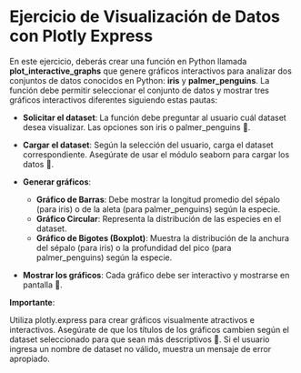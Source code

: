 # **Ejercicio de Visualización de Datos con Plotly Express**

En este ejercicio, deberás crear una función en Python llamada **plot_interactive_graphs** que genere gráficos interactivos para analizar dos conjuntos de datos conocidos en Python: **iris** y **palmer_penguins**. La función debe permitir seleccionar el conjunto de datos y mostrar tres gráficos interactivos diferentes siguiendo estas pautas:

- **Solicitar el dataset**: La función debe preguntar al usuario cuál dataset desea visualizar. Las opciones son iris o palmer_penguins 📂.

- **Cargar el dataset**: Según la selección del usuario, carga el dataset correspondiente. Asegúrate de usar el módulo seaborn para cargar los datos 🐧.

- **Generar gráficos**:
    - **Gráfico de Barras**: Debe mostrar la longitud promedio del sépalo (para iris) o de la aleta (para palmer_penguins) según la especie.
    - **Gráfico Circular**: Representa la distribución de las especies en el dataset.
    - **Gráfico de Bigotes (Boxplot)**: Muestra la distribución de la anchura del sépalo (para iris) o la profundidad del pico (para palmer_penguins) según la especie.

- **Mostrar los gráficos**: Cada gráfico debe ser interactivo y mostrarse en pantalla 📱.

**Importante**:

Utiliza plotly.express para crear gráficos visualmente atractivos e interactivos. Asegúrate de que los títulos de los gráficos cambien según el dataset seleccionado para que sean más descriptivos 🎯. Si el usuario ingresa un nombre de dataset no válido, muestra un mensaje de error apropiado.